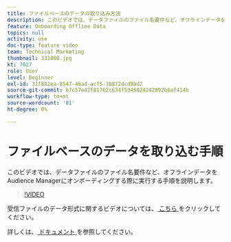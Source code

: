 ```yaml
---
title: ファイルベースのデータの取り込み方法
description: このビデオでは、データファイルのファイル名要件など、オフラインデータをAudience Managerにオンボーディングする際に実行する手順を説明します。
feature: Onboarding Offline Data
topics: null
activity: use
doc-type: feature video
team: Technical Marketing
thumbnail: 331008.jpg
kt: 7027
role: User
level: Beginner
exl-id: 31f882ea-8547-46ad-acf5-3b872dcd9bd2
source-git-commit: b7c57e42f81762c634f534602d242092b6af414b
workflow-type: tm+mt
source-wordcount: '81'
ht-degree: 0%

---
```


# ファイルベースのデータを取り込む手順

このビデオでは、データファイルのファイル名要件など、オフラインデータをAudience Managerにオンボーディングする際に実行する手順を説明します。

>[!VIDEO](https://video.tv.adobe.com/v/346199/?quality=12&learn=on&captions=jpn)

受信ファイルのデータ形式に関するビデオについては、[ こちら ](formatting-and-ingesting-file-based-data.md) をクリックしてください。

詳しくは、[ ドキュメント ](https://experienceleague.adobe.com/docs/audience-manager/user-guide/implementation-integration-guides/sending-audience-data/batch-data-transfer-process/inbound-s3-filenames.html?lang=ja) を参照してください。
